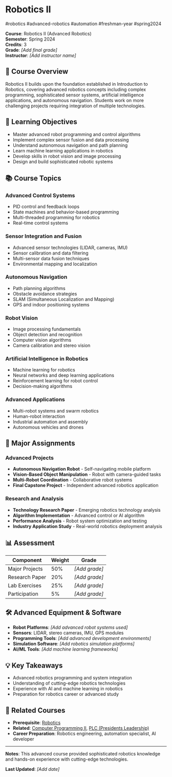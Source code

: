 # Robotics II

#robotics #advanced-robotics #automation #freshman-year #spring2024

**Course**: Robotics II (Advanced Robotics)  
**Semester**: Spring 2024  
**Credits**: 3  
**Grade**: _[Add final grade]_  
**Instructor**: _[Add instructor name]_

## 📖 Course Overview

Robotics II builds upon the foundation established in Introduction to Robotics, covering advanced robotics concepts including complex programming, sophisticated sensor systems, artificial intelligence applications, and autonomous navigation. Students work on more challenging projects requiring integration of multiple technologies.

## 🎯 Learning Objectives

- Master advanced robot programming and control algorithms
- Implement complex sensor fusion and data processing
- Understand autonomous navigation and path planning
- Learn machine learning applications in robotics
- Develop skills in robot vision and image processing
- Design and build sophisticated robotic systems

## 📚 Course Topics

### Advanced Control Systems
- PID control and feedback loops
- State machines and behavior-based programming
- Multi-threaded programming for robotics
- Real-time control systems

### Sensor Integration and Fusion
- Advanced sensor technologies (LIDAR, cameras, IMU)
- Sensor calibration and data filtering
- Multi-sensor data fusion techniques
- Environmental mapping and localization

### Autonomous Navigation
- Path planning algorithms
- Obstacle avoidance strategies
- SLAM (Simultaneous Localization and Mapping)
- GPS and indoor positioning systems

### Robot Vision
- Image processing fundamentals
- Object detection and recognition
- Computer vision algorithms
- Camera calibration and stereo vision

### Artificial Intelligence in Robotics
- Machine learning for robotics
- Neural networks and deep learning applications
- Reinforcement learning for robot control
- Decision-making algorithms

### Advanced Applications
- Multi-robot systems and swarm robotics
- Human-robot interaction
- Industrial automation and assembly
- Autonomous vehicles and drones

## 📝 Major Assignments

### Advanced Projects
- **Autonomous Navigation Robot** - Self-navigating mobile platform
- **Vision-Based Object Manipulation** - Robot with camera-guided tasks
- **Multi-Robot Coordination** - Collaborative robot systems
- **Final Capstone Project** - Independent advanced robotics application

### Research and Analysis
- **Technology Research Paper** - Emerging robotics technology analysis
- **Algorithm Implementation** - Advanced control or AI algorithm
- **Performance Analysis** - Robot system optimization and testing
- **Industry Application Study** - Real-world robotics deployment analysis

## 📊 Assessment

| Component | Weight | Grade |
|-----------|--------|-------|
| Major Projects | 50% | _[Add grade]_ |
| Research Paper | 20% | _[Add grade]_ |
| Lab Exercises | 25% | _[Add grade]_ |
| Participation | 5% | _[Add grade]_ |

## 🛠️ Advanced Equipment & Software

- **Robot Platforms**: _[Add advanced robot systems used]_
- **Sensors**: LIDAR, stereo cameras, IMU, GPS modules
- **Programming Tools**: _[Add advanced development environments]_
- **Simulation Software**: _[Add robotics simulation platforms]_
- **AI/ML Tools**: _[Add machine learning frameworks]_

## 💡 Key Takeaways

- Advanced robotics programming and system integration
- Understanding of cutting-edge robotics technologies
- Experience with AI and machine learning in robotics
- Preparation for robotics career or advanced study

## 🔗 Related Courses

- **Prerequisite**: [Robotics](../fall2023/Robotics.md)
- **Related**: [Computer Programming II](./Computer-Programming-II.md), [PLC (Presidents Leadership)](../fall2023/PLC.md)
- **Career Preparation**: Robotics engineering, automation specialist, AI developer

---

**Notes**: This advanced course provided sophisticated robotics knowledge and hands-on experience with cutting-edge technologies.

**Last Updated**: _[Add date]_
